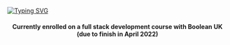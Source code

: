 <!-- [![Anurag's GitHub stats](https://github-readme-stats.vercel.app/api?username=bravint&show_icons=true&theme=github_dark&hide=contribs,stars&width="100%")](https://github.com/anuraghazra/github-readme-stats) -->

[![Typing SVG](https://readme-typing-svg.herokuapp.com?color=%232E7DF7&duration=2000&center=true&vCenter=true&lines=Hi%2C+welcome+to+my+gitHub+Repo+%F0%9F%91%8B)](https://git.io/typing-svg)

<!-- <h2 align="center">Hi, welcome to my gitHub Repo 👋</h2>-->

<h4 align="center">Currently enrolled on a full stack development course with Boolean UK (due to finish in April 2022)<h4>
